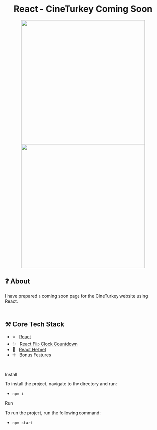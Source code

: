 <h1 align="center">
   React - CineTurkey Coming Soon
</h1>

<p align="center">
  <img src="https://github.com/ozkannbuyuk/react-cineturkey-coming-soon/assets/111967202/ea365e90-76e0-4644-90ac-ccd44b73469b" width="400" />
  <img src="https://github.com/ozkannbuyuk/react-cineturkey-coming-soon/assets/111967202/f3607aac-d1d8-49ae-adc4-38e332e61287" width="400" />
</p>

<h2>
❓ About
</h2>

I have prepared a coming soon page for the CineTurkey website using React.

<h2>
<br />
⚒️ Core Tech Stack
</h2>

- ⭐️ &nbsp; [React](https://legacy.reactjs.org)
- ✨ &nbsp; [React Flip Clock Countdown](https://www.npmjs.com/package/@leenguyen/react-flip-clock-countdown)
- 🎉 &nbsp; [React Helmet](https://www.npmjs.com/package/react-helmet)
- ➕ &nbsp; Bonus Features

<br />

Install

To install the project, navigate to the directory and run:

- `npm i`

Run

To run the project, run the following command:

- `npm start`
